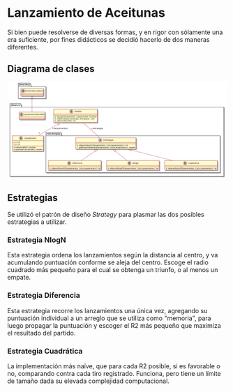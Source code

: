 # Lanzamiento de Aceitunas
Si bien puede resolverse de diversas formas, y en rigor con sólamente una era suficiente, por fines didácticos se decidió hacerlo de dos maneras diferentes.

## Diagrama de clases

![diagrama](diagrama.png)

## Estrategias
Se utilizó el patrón de diseño *Strategy* para plasmar las dos posibles estrategias a utilizar.

### Estrategia NlogN
Esta estrategia ordena los lanzamientos según la distancia al centro, y va acumulando puntuación conforme se aleja del centro. Escoge el radio cuadrado más pequeño para el cual se obtenga un triunfo, o al menos un empate.

### Estrategia Diferencia
Esta estrategia recorre los lanzamientos una única vez, agregando su puntuación individual a un arreglo que se utiliza como "memoria", para luego propagar la puntuación y escoger el R2 más pequeño que maximiza el resultado del partido.

### Estrategia Cuadrática
La implementación más naïve, que para cada R2 posible, si es favorable o no, comparando contra cada tiro registrado. Funciona, pero tiene un límite de tamaño dada su elevada complejidad computacional.
